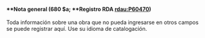 #### **Nota general (680 $a; **Registro RDA [rdau:P60470](http://www.rdaregistry.info/Elements/u/#P60470))  

Toda información sobre una obra que no pueda ingresarse en otros campos se puede registrar aquí. Use su idioma de catalogación.